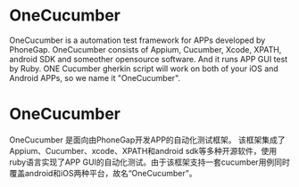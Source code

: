 # OneCucumber
OneCucumber is a automation test framework for APPs developed by PhoneGap. 
OneCucumber consists of Appium, Cucumber, Xcode, XPATH, android SDK and someother opensource software. And it runs APP GUI test by Ruby.
ONE Cucumber gherkin script will work on both of your iOS and Android APPs, so we name it "OneCucumber".

# OneCucumber
OneCucumber 是面向由PhoneGap开发APP的自动化测试框架。
该框架集成了Appium、Cucumber、xcode、XPATH和android sdk等多种开源软件，使用ruby语言实现了APP GUI的自动化测试。由于该框架支持一套cucumber用例同时覆盖android和iOS两种平台，故名“OneCucumber”。
